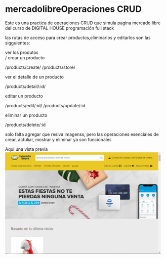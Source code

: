 # mercadolibreOperaciones CRUD
Este es una practica de operaciones CRUD que simula pagina mercado libre del curso de DIGITAL HOUSE  programación full stack 

las rutas de acceso para crear productos,eliminarlos y editarlos son las sigguientes:

ver los produtos  
  /
crear un producto 

  /products/create/
  /products/store/


ver el detalle de un producto 

  /products/detail/:id/

editar un producto 

  /products/edit/:id/
  /products/update/:id

eliminar un producto 

 /products/delete/:id

solo falta agregar que resiva imagenss, pero las operaciones esenciales de crear, actuliar, mostrar y eliminar ya son funcionales


Aqui una vista previa 
<img src="https://github.com/Eduardishion/mercadolibreOperacionesCRUD/blob/main/review.png"  />




